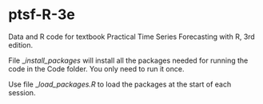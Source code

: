 # ptsf-R-3e
Data and R code for textbook Practical Time Series Forecasting with R, 3rd edition.

File __install_packages_ will install all the packages needed for running the code in the Code folder. You only need to run it once.

Use file __load_packages.R_ to load the packages at the start of each session.
